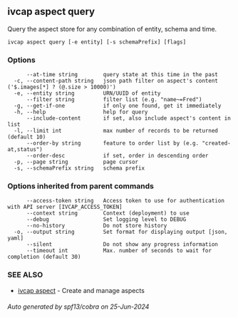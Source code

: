 ## ivcap aspect query

Query the aspect store for any combination of entity, schema and time.

```
ivcap aspect query [-e entity] [-s schemaPrefix] [flags]
```

### Options

```
      --at-time string        query state at this time in the past
  -c, --content-path string   json path filter on aspect's content ('$.images[*] ? (@.size > 10000)')
  -e, --entity string         URN/UUID of entity
      --filter string         filter list (e.g. "name~=Fred")
  -g, --get-if-one            if only one found, get it immediately
  -h, --help                  help for query
      --include-content       if set, also include aspect's content in list
  -l, --limit int             max number of records to be returned (default 10)
      --order-by string       feature to order list by (e.g. "created-at,status")
      --order-desc            if set, order in descending order
  -p, --page string           page cursor
  -s, --schemaPrefix string   schema prefix
```

### Options inherited from parent commands

```
      --access-token string   Access token to use for authentication with API server [IVCAP_ACCESS_TOKEN]
      --context string        Context (deployment) to use
      --debug                 Set logging level to DEBUG
      --no-history            Do not store history
  -o, --output string         Set format for displaying output [json, yaml]
      --silent                Do not show any progress information
      --timeout int           Max. number of seconds to wait for completion (default 30)
```

### SEE ALSO

* [ivcap aspect](ivcap_aspect.md)	 - Create and manage aspects

###### Auto generated by spf13/cobra on 25-Jun-2024
